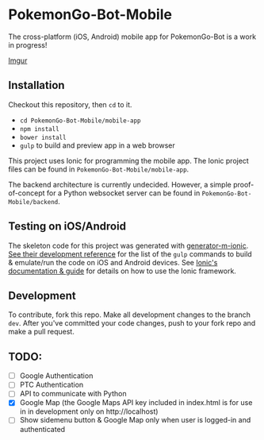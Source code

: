 # PokemonGo-Bot-Mobile

The cross-platform (iOS, Android) mobile app for PokemonGo-Bot is a work in progress!

[Imgur](http://i.imgur.com/wHYgnVQ.png)

## Installation
Checkout this repository, then `cd` to it.
- `cd PokemonGo-Bot-Mobile/mobile-app`
- `npm install`
- `bower install`
- `gulp` to build and preview app in a web browser

This project uses Ionic for programming the mobile app. The Ionic project files can be found in `PokemonGo-Bot-Mobile/mobile-app`.

The backend architecture is currently undecided. However, a simple proof-of-concept for a Python websocket server can be found in `PokemonGo-Bot-Mobile/backend`.

## Testing on iOS/Android
The skeleton code for this project was generated with [generator-m-ionic](https://github.com/mwaylabs/generator-m-ionic/). [See their development reference](https://github.com/mwaylabs/generator-m-ionic/blob/master/docs/guides/development_intro.md) for the list of the `gulp` commands to build & emulate/run the code on iOS and Android devices. See [Ionic's documentation & guide](http://ionicframework.com/docs/guide/) for details on how to use the Ionic framework.

## Development

To contribute, fork this repo. Make all development changes to the branch `dev`. After you've committed your code changes, push to your fork repo and make a pull request.

## TODO:
- [ ] Google Authentication
- [ ] PTC Authentication
- [ ] API to communicate with Python
- [x] Google Map (the Google Maps API key included in index.html is for use in in development only on http://localhost)
- [ ] Show sidemenu button & Google Map only when user is logged-in and authenticated
